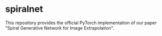 # spiralnet

This repository provides the official PyTorch implementation of our paper "Spiral Generative Network for Image Extrapolation".
